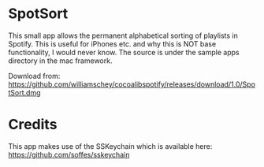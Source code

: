 # SpotSort #

This small app allows the permanent alphabetical sorting of playlists in Spotify. This is useful for iPhones etc. and why this is NOT base functionality, I would never know. The source is under the sample apps directory in the mac framework.

Download from: https://github.com/williamschey/cocoalibspotify/releases/download/1.0/SpotSort.dmg

# Credits #

This app makes use of the SSKeychain which is available here: https://github.com/soffes/sskeychain
